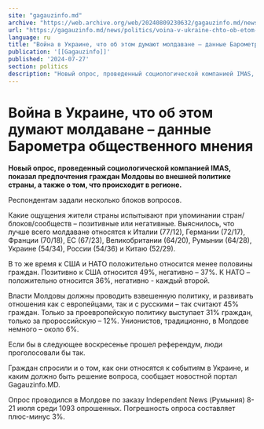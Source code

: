 ```yaml
---
site: "gagauzinfo.md"
archive: "https://web.archive.org/web/20240809230632/gagauzinfo.md/news/politics/voina-v-ukraine-chto-ob-etom-dumayut-moldavane-dannie-barometra-obschestvennogo-mneniya"
url: "https://gagauzinfo.md/news/politics/voina-v-ukraine-chto-ob-etom-dumayut-moldavane-dannie-barometra-obschestvennogo-mneniya"
language: ru
title: "Война в Украине, что об этом думают молдаване – данные Барометра общественного мнения"
publication: '[[Gagauzinfo]]'
published: '2024-07-27'
section: politics
description: "Новый опрос, проведенный социологической компанией IMAS, показал предпочтения граждан Молдовы во внешней политике страны, а также о том, что происходит в регионе."
---
```


# Война в Украине, что об этом думают молдаване – данные Барометра общественного мнения

**Новый опрос, проведенный социологической компанией IMAS, показал предпочтения граждан Молдовы во внешней политике страны, а также о том, что происходит в регионе.**

Респондентам задали несколько блоков вопросов.

Какие ощущения жители страны испытывают при упоминании стран/блоков/сообществ – позитивные или негативные. Выяснилось, что лучше всего молдаване относятся к Италии (77/12), Германии (72/17), Франции (70/18), ЕС (67/23), Великобритании (64/20), Румынии (64/28), Украине (54/34), России (54/36) и Китаю (52/29).

В то же время к США и НАТО положительно относится менее половины граждан. Позитивно к США относится 49%, негативно – 37%. К НАТО – положительно относится 36%, негативно - каждый второй.

Власти Молдовы должны проводить взвешенную политику, и развивать отношения как с европейцами, так и с русскими – так считают 45% граждан. Только за проевропейскую политику выступает 31% граждан, только за пророссийскую – 12%. Унионистов, традиционно, в Молдове немного – около 6%.

Если бы в следующее воскресенье прошел референдум, люди проголосовали бы так.

Граждан спросили и о том, как они относятся к событиям в Украине, и каким должно быть решение вопроса, сообщает новостной портал Gagauzinfo.MD.

Опрос проводился в Молдове по заказу Independent News (Румыния) 8-21 июля среди 1093 опрошенных. Погрешность опроса составляет плюс-минус 3%.